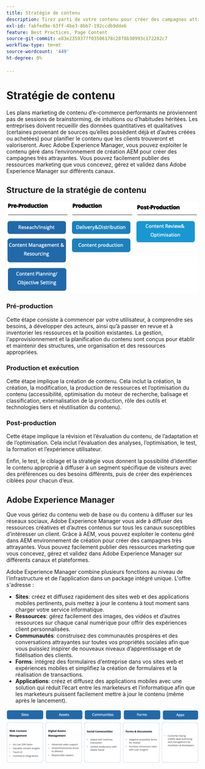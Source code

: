 ```yaml
---
title: Stratégie de contenu
description: Tirez parti de votre contenu pour créer des campagnes attrayantes qui impliquent vos clients.
exl-id: fabfed9e-63ff-4be3-8bb7-192ccdb9dde6
feature: Best Practices, Page Content
source-git-commit: e83e2359377f03506178c28f8b30993c172282c7
workflow-type: tm+mt
source-wordcount: '449'
ht-degree: 0%

---
```


# Stratégie de contenu

Les plans marketing de contenu d’e-commerce performants ne proviennent pas de sessions de brainstorming, de intuitions ou d’habitudes héritées. Les entreprises doivent recueillir des données quantitatives et qualitatives (certaines provenant de sources qu’elles possèdent déjà et d’autres créées ou achetées) pour planifier le contenu que les clients trouveront et valoriseront. Avec Adobe Experience Manager, vous pouvez exploiter le contenu géré dans l’environnement de création AEM pour créer des campagnes très attrayantes. Vous pouvez facilement publier des ressources marketing que vous concevez, gérez et validez dans Adobe Experience Manager sur différents canaux.

## Structure de la stratégie de contenu

![Diagramme de structure de la stratégie de contenu](../../assets/playbooks/content-strategy-framework.png)

### Pré-production

Cette étape consiste à commencer par votre utilisateur, à comprendre ses besoins, à développer des acteurs, ainsi qu’à passer en revue et à inventorier les ressources et la position existantes. La gestion, l&#39;approvisionnement et la planification du contenu sont conçus pour établir et maintenir des structures, une organisation et des ressources appropriées.

### Production et exécution

Cette étape implique la création de contenu. Cela inclut la création, la création, la modification, la production de ressources et l’optimisation du contenu (accessibilité, optimisation du moteur de recherche, balisage et classification, externalisation de la production, rôle des outils et technologies tiers et réutilisation du contenu).

### Post-production

Cette étape implique la révision et l’évaluation du contenu, de l’adaptation et de l’optimisation. Cela inclut l’évaluation des analyses, l’optimisation, le test, la formation et l’expérience utilisateur.

Enfin, le test, le ciblage et la stratégie vous donnent la possibilité d’identifier le contenu approprié à diffuser à un segment spécifique de visiteurs avec des préférences ou des besoins différents, puis de créer des expériences ciblées pour chacun d’eux.

## Adobe Experience Manager

Que vous gériez du contenu web de base ou du contenu à diffuser sur les réseaux sociaux, Adobe Experience Manager vous aide à diffuser des ressources créatives et d’autres contenus sur tous les canaux susceptibles d’intéresser un client. Grâce à AEM, vous pouvez exploiter le contenu géré dans AEM environnement de création pour créer des campagnes très attrayantes. Vous pouvez facilement publier des ressources marketing que vous concevez, gérez et validez dans Adobe Experience Manager sur différents canaux et plateformes.

Adobe Experience Manager combine plusieurs fonctions au niveau de l’infrastructure et de l’application dans un package intégré unique. L&#39;offre s&#39;adresse :

- **Sites**: créez et diffusez rapidement des sites web et des applications mobiles pertinents, puis mettez à jour le contenu à tout moment sans charger votre service informatique.
- **Ressources**: gérez facilement des images, des vidéos et d’autres ressources sur chaque canal numérique pour offrir des expériences client personnalisées.
- **Communautés**: construisez des communautés prospères et des conversations attrayantes sur toutes vos propriétés sociales afin que vous puissiez inspirer de nouveaux niveaux d’apprentissage et de fidélisation des clients.
- **Forms**: intégrez des formulaires d’entreprise dans vos sites web et expériences mobiles et simplifiez la création de formulaires et la réalisation de transactions.
- **Applications**: créez et diffusez des applications mobiles avec une solution qui réduit l’écart entre les marketeurs et l’informatique afin que les marketeurs puissent facilement mettre à jour le contenu (même après le lancement).

![Diagramme de structure de la stratégie de contenu](../../assets/playbooks/content-strategy-framework2.png)
